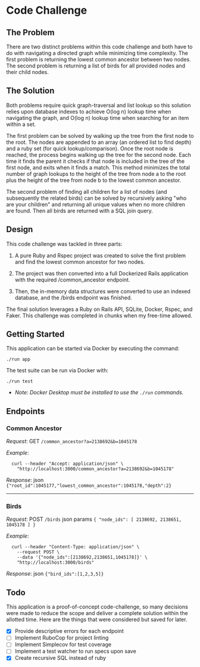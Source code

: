 # Code Challenge

## The Problem

There are two distinct problems within this code challenge and both have to do
with navigating a directed graph while minimizing time complexity. The first
problem is returning the lowest common ancestor between two nodes. The second
problem is returning a list of birds for all provided nodes and their child
nodes.

## The Solution

Both problems require quick graph-traversal and list lookup so this solution
relies upon database indexes to achieve O(log n) lookup time when navigating
the graph, and O(log n) lookup time when searching for an item within a set.

The first problem can be solved by walking up the tree from the first node to
the root. The nodes are appended to an array (an ordered list to find depth)
and a ruby set (for quick lookup/comparison). Once the root node is reached,
the process begins walking up the tree for the second node. Each time it finds
the parent it checks if that node is included in the tree of the first node,
and exits when it finds a match. This method minimizes the total number of
graph lookups to the height of the tree from node a to the root plus the height
of the tree from node b to the lowest common ancestor.

The second problem of finding all children for a list of nodes (and subsequently
the related birds) can be solved by recursively asking "who are your children"
and returning all unique values when no more children are found. Then all birds
are returned with a SQL join query.

## Design

This code challenge was tackled in three parts:

1) A pure Ruby and Rspec project was created to solve the first problem and find
the lowest common ancestor for two nodes.

2) The project was then converted into a full Dockerized Rails application with
the required /common_ancestor endpoint.

3) Then, the in-memory data structures were converted to use an indexed
database, and the /birds endpoint was finished.

The final solution leverages a Ruby on Rails API, SQLite, Docker, Rspec, and
Faker. This challenge was completed in chunks when my free-time allowed.

## Getting Started

This application can be started via Docker by executing the command:

`./run app`

The test suite can be run via Docker with:

`./run test`

* *Note: Docker Desktop must be installed to use the `./run` commands.*

## Endpoints

### Common Ancestor

*Request*: GET `/common_ancestor?a=2138692&b=1045178`

*Example*:
```
  curl --header "Accept: application/json" \
    "http://localhost:3000/common_ancestor?a=2138692&b=1045178"
```

*Response*: json `{"root_id":1045177,"lowest_common_ancestor":1045178,"depth":2}`

<hr>

### Birds

*Request*: POST `/birds` json params `{ "node_ids": [ 2138692, 2138651, 1045178 ] }`

*Example*:
```
  curl --header "Content-Type: application/json" \
    --request POST \
    --data '{"node_ids":[2138692,2138651,1045178]}' \
    "http://localhost:3000/birds"
```

*Response*: json `{"bird_ids":[1,2,3,5]}`

## Todo

This application is a proof-of-concept code-challenge, so many decisions were
made to reduce the scope and deliver a complete solution within the allotted
time. Here are the things that were considered but saved for later.

- [X] Provide descriptive errors for each endpoint
- [ ] Implement RuboCop for project linting
- [ ] Implement Simplecov for test coverage
- [ ] Implement a test watcher to run specs upon save
- [X] Create recursive SQL instead of ruby
